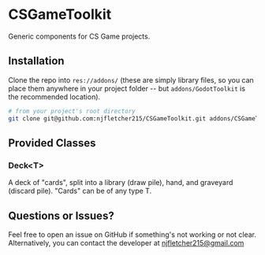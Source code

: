 # CSGameToolkit

Generic components for CS Game projects.

## Installation

Clone the repo into `res://addons/` (these are simply library files, so you can place them anywhere in your project folder -- but `addons/GodotToolkit` is the recommended location).
```bash
# from your project's root directory
git clone git@github.com:njfletcher215/CSGameToolkit.git addons/CSGameToolkit/
```

## Provided Classes

### Deck\<T>
A deck of "cards", split into a library (draw pile), hand, and graveyard (discard pile).
"Cards" can be of any type T.

## Questions or Issues?

Feel free to open an issue on GitHub if something's not working or not clear.
Alternatively, you can contact the developer at njfletcher215@gmail.com

